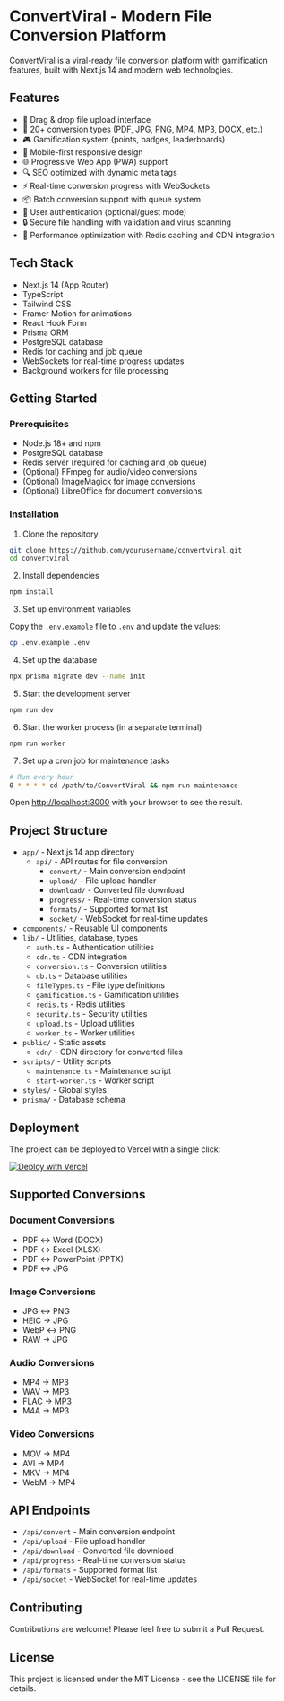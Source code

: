 # ConvertViral - Modern File Conversion Platform

ConvertViral is a viral-ready file conversion platform with gamification features, built with Next.js 14 and modern web technologies.

## Features

- 🚀 Drag & drop file upload interface
- 🔄 20+ conversion types (PDF, JPG, PNG, MP4, MP3, DOCX, etc.)
- 🎮 Gamification system (points, badges, leaderboards)
- 📱 Mobile-first responsive design
- 🌐 Progressive Web App (PWA) support
- 🔍 SEO optimized with dynamic meta tags
- ⚡ Real-time conversion progress with WebSockets
- 📦 Batch conversion support with queue system
- 👤 User authentication (optional/guest mode)
- 🔒 Secure file handling with validation and virus scanning
- 🚀 Performance optimization with Redis caching and CDN integration

## Tech Stack

- Next.js 14 (App Router)
- TypeScript
- Tailwind CSS
- Framer Motion for animations
- React Hook Form
- Prisma ORM
- PostgreSQL database
- Redis for caching and job queue
- WebSockets for real-time progress updates
- Background workers for file processing

## Getting Started

### Prerequisites

- Node.js 18+ and npm
- PostgreSQL database
- Redis server (required for caching and job queue)
- (Optional) FFmpeg for audio/video conversions
- (Optional) ImageMagick for image conversions
- (Optional) LibreOffice for document conversions

### Installation

1. Clone the repository

```bash
git clone https://github.com/yourusername/convertviral.git
cd convertviral
```

2. Install dependencies

```bash
npm install
```

3. Set up environment variables

Copy the `.env.example` file to `.env` and update the values:

```bash
cp .env.example .env
```

4. Set up the database

```bash
npx prisma migrate dev --name init
```

5. Start the development server

```bash
npm run dev
```

6. Start the worker process (in a separate terminal)

```bash
npm run worker
```

7. Set up a cron job for maintenance tasks

```bash
# Run every hour
0 * * * * cd /path/to/ConvertViral && npm run maintenance
```

Open [http://localhost:3000](http://localhost:3000) with your browser to see the result.

## Project Structure

- `app/` - Next.js 14 app directory
  - `api/` - API routes for file conversion
    - `convert/` - Main conversion endpoint
    - `upload/` - File upload handler
    - `download/` - Converted file download
    - `progress/` - Real-time conversion status
    - `formats/` - Supported format list
    - `socket/` - WebSocket for real-time updates
- `components/` - Reusable UI components
- `lib/` - Utilities, database, types
  - `auth.ts` - Authentication utilities
  - `cdn.ts` - CDN integration
  - `conversion.ts` - Conversion utilities
  - `db.ts` - Database utilities
  - `fileTypes.ts` - File type definitions
  - `gamification.ts` - Gamification utilities
  - `redis.ts` - Redis utilities
  - `security.ts` - Security utilities
  - `upload.ts` - Upload utilities
  - `worker.ts` - Worker utilities
- `public/` - Static assets
  - `cdn/` - CDN directory for converted files
- `scripts/` - Utility scripts
  - `maintenance.ts` - Maintenance script
  - `start-worker.ts` - Worker script
- `styles/` - Global styles
- `prisma/` - Database schema

## Deployment

The project can be deployed to Vercel with a single click:

[![Deploy with Vercel](https://vercel.com/button)](https://vercel.com/new/clone?repository-url=https%3A%2F%2Fgithub.com%2Fyourusername%2Fconvertviral)

## Supported Conversions

### Document Conversions
- PDF ↔ Word (DOCX)
- PDF ↔ Excel (XLSX)
- PDF ↔ PowerPoint (PPTX)
- PDF ↔ JPG

### Image Conversions
- JPG ↔ PNG
- HEIC → JPG
- WebP ↔ PNG
- RAW → JPG

### Audio Conversions
- MP4 → MP3
- WAV → MP3
- FLAC → MP3
- M4A → MP3

### Video Conversions
- MOV → MP4
- AVI → MP4
- MKV → MP4
- WebM → MP4

## API Endpoints

- `/api/convert` - Main conversion endpoint
- `/api/upload` - File upload handler
- `/api/download` - Converted file download
- `/api/progress` - Real-time conversion status
- `/api/formats` - Supported format list
- `/api/socket` - WebSocket for real-time updates

## Contributing

Contributions are welcome! Please feel free to submit a Pull Request.

## License

This project is licensed under the MIT License - see the LICENSE file for details.